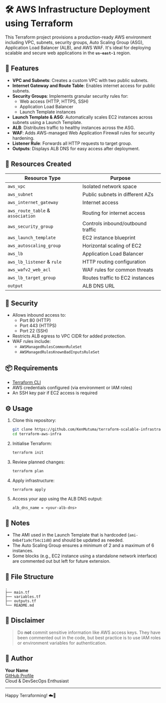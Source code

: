 # 🛠️ AWS Infrastructure Deployment using Terraform

This Terraform project provisions a production-ready AWS environment including VPC, subnets, security groups, Auto Scaling Group (ASG), Application Load Balancer (ALB), and AWS WAF. It's ideal for deploying scalable and secure web applications in the **`us-east-1`** region.

## 🚀 Features

- **VPC and Subnets**: Creates a custom VPC with two public subnets.
- **Internet Gateway and Route Table**: Enables internet access for public subnets.
- **Security Groups**: Implements granular security rules for:
  - Web access (HTTP, HTTPS, SSH)
  - Application Load Balancer
  - Launch Template instances
- **Launch Template & ASG**: Automatically scales EC2 instances across subnets using a Launch Template.
- **ALB**: Distributes traffic to healthy instances across the ASG.
- **WAF**: Adds AWS-managed Web Application Firewall rules for security hardening.
- **Listener Rule**: Forwards all HTTP requests to target group.
- **Outputs**: Displays ALB DNS for easy access after deployment.

## 🧱 Resources Created

| Resource Type | Purpose |
|---------------|---------|
| `aws_vpc` | Isolated network space |
| `aws_subnet` | Public subnets in different AZs |
| `aws_internet_gateway` | Internet access |
| `aws_route_table` & `association` | Routing for internet access |
| `aws_security_group` | Controls inbound/outbound traffic |
| `aws_launch_template` | EC2 instance blueprint |
| `aws_autoscaling_group` | Horizontal scaling of EC2 |
| `aws_lb` | Application Load Balancer |
| `aws_lb_listener` & `rule` | HTTP routing configuration |
| `aws_wafv2_web_acl` | WAF rules for common threats |
| `aws_lb_target_group` | Routes traffic to EC2 instances |
| `output` | ALB DNS URL |

## 🔐 Security

- Allows inbound access to:
  - Port 80 (HTTP)
  - Port 443 (HTTPS)
  - Port 22 (SSH)
- Restricts ALB egress to VPC CIDR for added protection.
- WAF rules include:
  - `AWSManagedRulesCommonRuleSet`
  - `AWSManagedRulesKnownBadInputsRuleSet`

## 📦 Requirements

- [Terraform CLI](https://developer.hashicorp.com/terraform/downloads)
- AWS credentials configured (via environment or IAM roles)
- An SSH key pair if EC2 access is required

## ⚙️ Usage

1. Clone this repository:
   ```bash
   git clone https://github.com/KenMutuma/terraform-scalable-infrastracture.git
   cd terraform-aws-infra
   ```

2. Initialise Terraform:
   ```bash
   terraform init
   ```

3. Review planned changes:
   ```bash
   terraform plan
   ```

4. Apply infrastructure:
   ```bash
   terraform apply
   ```

5. Access your app using the ALB DNS output:
   ```
   alb_dns_name = <your-alb-dns>
   ```

## 📝 Notes

- The AMI used in the Launch Template that is hardcoded (`ami-04b4f1a9cf54c11d0`) and should be updated as needed.
- The Auto Scaling Group ensures a minimum of 2 and a maximum of 6 instances.
- Some blocks (e.g., EC2 instance using a standalone network interface) are commented out but left for future extension.

## 📂 File Structure

```
.
├── main.tf
├── variables.tf
├── outputs.tf
└── README.md
```

## 🧼 Disclaimer

> Do **not** commit sensitive information like AWS access keys. They have been commented out in the code, but best practice is to use IAM roles or environment variables for authentication.

## 🧠 Author

**Your Name**  
[GitHub Profile](https://github.com/kenMutuma)  
Cloud & DevSecOps Enthusiast

---

Happy Terraforming! ☁️🚀
